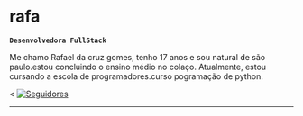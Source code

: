 # rafa

**`Desenvolvedora FullStack`**

Me chamo Rafael da cruz gomes, tenho 17 anos e sou natural de são paulo.estou concluindo o ensino médio no colaço. Atualmente, estou cursando a escola de programadores.curso pogramação de python. 

<
    <a href="https://github.com/RGSH645">
        <img 
            alt="Seguidores" 
            title="Me siga no GitHub" 
            src="https://custom-icon-badges.demolab.com/github/followers/RGSH645?color=236ad3&labelColor=1155ba&style=for-the-badge&logo=github&label=Seguidores&logoColor=white"
        />
    </a>
</p>

---


